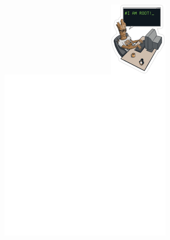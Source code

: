 <!-- <img src="http://blogporta80.com.br/arquivosDoSite/sidebar/imagens/tux.gif" width="170" align="right"> -->
<!-- <img src="https://cdn.pling.com/img//hive/content-pre1/132540-1.gif" width="170" align="right"> -->
<img src="i-am-root.png" width="170" align="right">


<!-- [![email: mateusfg7@protonmail.com](https://img.shields.io/badge/MATEUSFELIPEFG77@GMAIL.COM-222?&label=Email&labelColor=EA4335&style=flat-square&logo=gmail&logoColor=FFF)](mailto:mateusfelipefg77@gmail.com)

[![linkedin: mateusfg](https://img.shields.io/badge/MATEUSFG-222?&label=Linkedin&labelColor=0077B5&style=flat-square&logo=linkedin)](https://linkedin.com/in/mateusfg)

[![telegram: mateusfg7](https://img.shields.io/badge/MATEUSFG7-222?&label=Telegram&labelColor=2CA5E0&style=flat-square&logo=telegram)](https://t.me/mateusfg7)

![discord](https://img.shields.io/badge/MATEUSFG7%237944-222?&label=Discord&labelColor=7289DA&style=flat-square&logo=discord&logoColor=FFF) -->


<!--
<img src="/github-metrics.svg" alt="Metrics"/>
-->

![](/github-metrics.svg)
  
 <!--
![Metrics](https://metrics.lecoq.io/mateusfg7?template=classic&isocalendar=1&languages=1&people=1&gists=1&followup=1&lines=1&achievements=1&isocalendar.duration=full-year&languages.ignored=html&languages.limit=8&languages.sections=most-used&languages.colors=github&languages.threshold=0%25&languages.indepth=false&languages.recent.load=300&languages.recent.days=14&people.limit=24&people.size=28&people.types=followers%2C%20following&people.identicons=false&people.shuffle=false&followup.sections=repositories&achievements.threshold=C&achievements.secrets=true&achievements.limit=30&config.timezone=America%2FSao_Paulo&config.display=large)
-->
